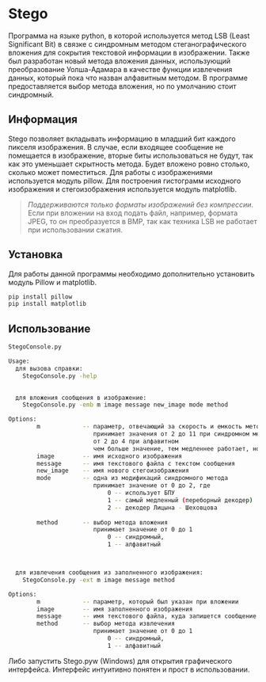 
Stego
=================

Программа на языке python, в которой используется метод LSB (Least Significant Bit) в связке с синдромным методом стеганографического вложения для сокрытия текстовой информации в изображении. 
Также был разработан новый метода вложения данных, использующий преобразование Уолша-Адамара в качестве функции извлечения данных, который пока что назван алфавитным методом. В программе предоставляется выбор метода вложения, но по умолчанию стоит синдромный.


Информация
-----------

Stego позволяет вкладывать информацию в младший бит каждого пикселя изображения. В случае, если входящее сообщение не помещается в изображение, вторые биты использоваться не будут, так как это уменьшает скрытность метода. Будет вложено ровно столько, сколько может поместиться. 
Для работы с изображениями используется модуль pillow. Для построения гистограмм исходного изображения и стегоизображения используется модуль matplotlib.

> *Поддерживаются только форматы изображений без компрессии*. Если при вложении на вход подать файл, например, формата JPEG, то он преобразуется в BMP, так как техника LSB не работает при использовании сжатия. 


Установка
------------

Для работы данной программы необходимо дополнительно установить модуль Pillow и matplotlib.

```bash
pip install pillow
pip install matplotlib
```

Использование
-------------

```bash
StegoConsole.py

Usage:
  для вызова справки:
  	StegoConsole.py -help

	
  для вложения сообщения в изображение:
  	StegoConsole.py -emb m image message new_image mode method

Options:
		m   		 -- параметр, отвечающий за скорость и емкость метода
		    			принимает значения от 2 до 11 при синдромном методе вложения
		     			от 2 до 4 при алфавитном
		     			чем больше значение, тем медленнее работает, но метод становится более емким
		image 		 -- имя исходного изображения
		message 	 -- имя текстового файла с текстом сообщения
		new_image 	 -- имя нового стегоизображения
		mode 		 -- одна из модификаций синдромного метода
						принимает значение от 0 до 2, где
							0 -- использует БПУ
							1 -- самый медленный (переборный декодер)
							2 -- декодер Лицына - Шеховцова
		
		method 		 -- выбор метода вложения
						принимает значение от 0 до 1  
							0 -- синдромный,
							1 -- алфавитный



  для извлечения сообщения из заполненного изображения:
  	StegoConsole.py -ext m image message method

Options:
  		m 			 -- параметр, который был указан при вложении
		image 		 -- имя заполненного изображения
		message 	 -- имя текстового файла, куда запишется сообщение
		method 		 -- выбор метода извлечения
						принимает значение от 0 до 1  
							0 -- синдромный,
							1 -- алфавитный


```

Либо запустить Stego.pyw (Windows) для открытия графического интерфейса. Интерфейс интуитивно понятен и прост в использовании. 



